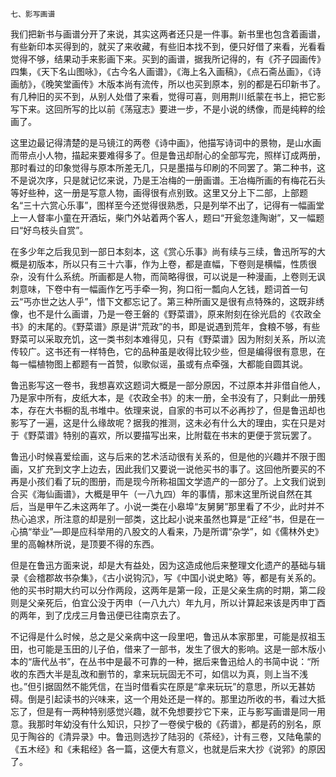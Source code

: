     七、影写画谱 

   我们把新书与画谱分开了来说，其实这两者还只是一件事。新书里也包含着画谱，有些新印本买得到的，就买了来收藏，有些旧本找不到，便只好借了来看，光看看觉得不够，结果动手来影画下来。买到的画谱，据我所记得的，有《芥子园画传》四集，《天下名山图咏》，《古今名人画谱》，《海上名入画稿》，《点石斋丛画》，《诗画舫》，《晚笑堂画传》木版本尚有流传，所以也买到原本，别的都是石印新书了。有几种旧的买不到，从别人处借了来看，觉得可喜，则用荆川纸蒙在书上，把它影写下来。这回所写的比以前《荡寇志》要进一步，不是小说的绣像，而是纯粹的绘画了。

   这里边最记得清楚的是马镜江的两卷《诗中画》，他描写诗词中的景物，是山水画而带点小人物，描起来要难得多了。但是鲁迅却耐心的全部写完，照样订成两册，那时看过的印象觉得与原本所差无几，只是墨描与印刷的不同罢了。第二种书，这不是说次序，只是就记忆来说，乃是王冶梅的一册画谱。王冶梅所画的有梅花石头等好些种，这一册是写意人物，画得很有点别致。这里又分上下二部，上部题名“三十六赏心乐事”，图样至今还觉得很熟悉，只是列举不出了，记得有一幅画堂上一人督率小童在开酒坛，柴门外站着两个客人，题曰“开瓮忽逢陶谢”，又一幅题曰“好鸟枝头自赏”。

   在多少年之后我见到一部日本刻本，这《赏心乐事》尚有续与三续，鲁迅所写的大概是初版本，所以只有三十六事，作为上卷，都是直幅，下卷则是横幅，性质很杂，没有什么系统。所画都是人物，而简略得很，可以说是一种漫画，上卷则无讽刺意味，下卷中有一幅画作乞丐手牵一狗，狗口衔一瓢向人乞钱，题词首一句云“丐亦世之达人乎”，惜下文都忘记了。第三种所画又是很有点特殊的，这既非绣像，也不是什么画谱，乃是一卷王磐的《野菜谱》，原来附刻在徐光启的《农政全书》的末尾的。《野菜谱》原是讲“荒政”的书，即是说遇到荒年，食粮不够，有些野菜可以采取充饥，这一类书刻本难得见，只有《野菜谱》因为附刻关系，所以流传较广。这书还有一样特色，它的品种虽是收得比较少些，但是编得很有意思，在每一幅植物图上都题有一首赞，似歌似谣，虽或有点牵强，大都能自圆其说。

   鲁迅影写这一卷书，我想喜欢这题词大概是一部分原因，不过原本并非借自他人，乃是家中所有，皮纸大本，是《农政全书》的末一册，全书没有了，只剩此一册残本，存在大书橱的乱书堆中。依理来说，自家的书可以不必再抄了，但是鲁迅却也影写了一遍，这是什么缘故呢？据我的推测，这未必有什么大的理由，实在只是对于《野菜谱》特别的喜欢，所以要描写出来，比附载在书末的更便于赏玩罢了。

   鲁迅小时候喜爱绘画，这与后来的艺术活动很有关系的，但是他的兴趣并不限于图画，又扩充到文字上边去，因此我们又要说一说他买书的事了。这回他所要买的不再是小孩们看了玩的图册，而是现今所称祖国文学遗产的一部分了。上文我们说到合买《海仙画谱》，大概是甲午（一八九四）年的事情，那末这里所说自然在其后，当是甲午乙未这两年了。小说一类在小皋埠“友舅舅”那里看了不少，此时并不热心追求，所注意的却是别一部类，这比起小说来虽然也算是“正经”书，但是在一心搞“举业”—即是应科举用的八股文的人看来，乃是所谓“杂学”，如《儒林外史》里的高翰林所说，是顶要不得的东西。

   但是在鲁迅方面来说，却是大有益处，因为这造成他后来整理文化遗产的基础与辑录《会稽郡故书杂集》，《古小说钩沉》，写《中国小说史略》等，都是有关系的。他的买书时期大约可以分作两段，这两年是第一段，正是父亲生病的时期，第二段则是父亲死后，伯宜公没于丙申（一八九六）年九月，所以计算起来该是丙申丁酉的两年，到了戊戌三月鲁迅便已往南京去了。

   不记得是什么时候，总之是父亲病中这一段里吧，鲁迅从本家那里，可能是叔祖玉田，也可能是玉田的儿子伯，借来了一部书，发生了很大的影响。这是一部木版小本的“唐代丛书”，在丛书中是最不可靠的一种，据后来鲁迅给人的书简中说：“所收的东西大半是乱改和删节的，拿来玩玩固无不可，如信以为真，则上当不浅也。”但引据固然不能凭信，在当时借看实在原是“拿来玩玩”的意思，所以无甚妨碍。倒是引起读书的兴味来，这一个用处还是一样的。那里边所收的书，看过大抵忘了，但是有一两种特别感觉兴趣，就不免想要抄它下来，正与影写画谱是同一用意。我那时年幼没有什么知识，只抄了一卷侯宁极的《药谱》，都是药的别名，原见于陶谷的《清异录》中。鲁迅则选抄了陆羽的《茶经》，计有三卷，又陆龟蒙的《五木经》和《耒耜经》各一篇，这便大有意义，也就是后来大抄《说郛》的原因了。

